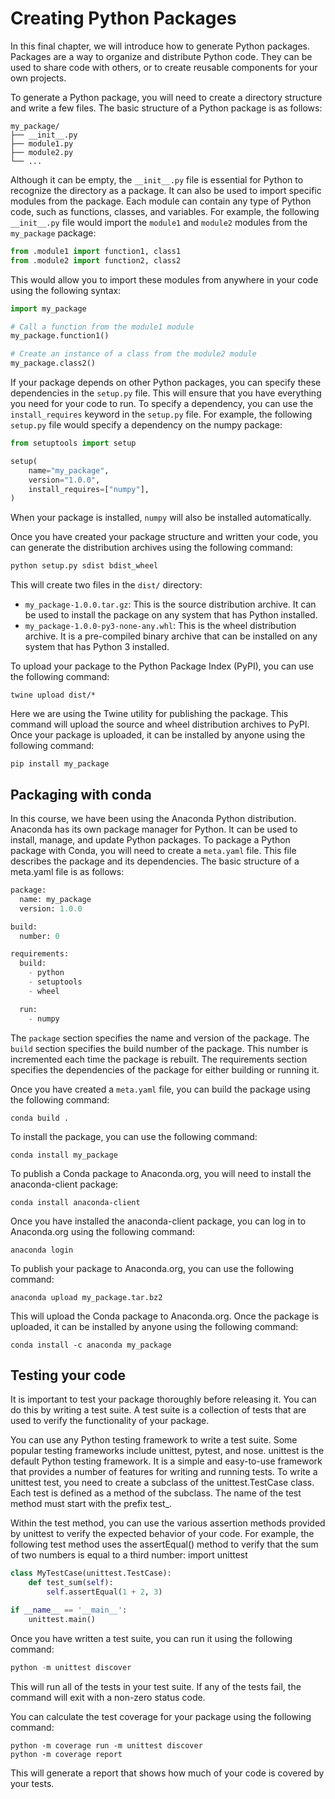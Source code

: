 # Creating Python Packages
In this final chapter, we will introduce how to generate Python packages. 
Packages are a way to organize and distribute Python code. They can be used 
to share code with others, or to create reusable components for your own projects.

To generate a Python package, you will need to create a directory structure and write a few files. 
The basic structure of a Python package is as follows:
```
my_package/
├── __init__.py
├── module1.py
├── module2.py
└── ...
```

Although it can be empty, the `__init__.py` file is essential for Python to recognize 
the directory as a package. It can also be used to import specific modules from 
the package.  Each module can contain any type of Python code, such as functions, 
classes, and variables. For example, the following `__init__.py` file would import 
the `module1` and `module2` modules from the `my_package` package:
```python
from .module1 import function1, class1
from .module2 import function2, class2
```
This would allow you to import these modules from anywhere in your code using
the following syntax:
```python
import my_package

# Call a function from the module1 module
my_package.function1()

# Create an instance of a class from the module2 module
my_package.class2()
```

If your package depends on other Python packages, you can specify these 
dependencies in the `setup.py` file. This will ensure that you have everything
you need for your code to run. To specify a dependency, you can use the 
`install_requires` keyword in the `setup.py` file. For example, the following
`setup.py` file would specify a dependency on the numpy package:
```python
from setuptools import setup

setup(
    name="my_package",
    version="1.0.0",
    install_requires=["numpy"],
)
```
When your package is installed, `numpy` will also be installed automatically.

Once you have created your package structure and written your code, you can generate the distribution 
archives using the following command:
```python
python setup.py sdist bdist_wheel
```

This will create two files in the `dist/` directory:
* `my_package-1.0.0.tar.gz`: This is the source distribution archive. It can be 
used to install the package on any system that has Python installed.
* `my_package-1.0.0-py3-none-any.whl`: This is the wheel distribution archive. 
It is a pre-compiled binary archive that can be installed on any system that 
has Python 3 installed.

To upload your package to the Python Package Index (PyPI), you can
use the following command:
```
twine upload dist/*
```
Here we are using the Twine utility for publishing the package. This
command will upload the source and wheel distribution archives to PyPI. 
Once your package is uploaded, it can be installed by anyone using the following
command:
```
pip install my_package
```

## Packaging with conda
In this course, we have been using the Anaconda Python distribution. 
Anaconda has its own package manager for Python. It can be used to install,
manage, and update Python packages. To package a Python package with Conda, 
you will need to create a `meta.yaml` file. This file describes the package 
and its dependencies. The basic structure of a meta.yaml file is as follows:
```python
package:
  name: my_package
  version: 1.0.0

build:
  number: 0

requirements:
  build:
    - python
    - setuptools
    - wheel

  run:
    - numpy
```
The `package` section specifies the name and version of the package.
The `build` section specifies the build number of the package. This 
number is incremented each time the package is rebuilt. The requirements 
section specifies the dependencies of the package for either building or
running it. 

Once you have created a `meta.yaml` file, you can build the package using
the following command:
```
conda build .
```
To install the package, you can use the following command:
```
conda install my_package
```
To publish a Conda package to Anaconda.org, you will need to install the 
anaconda-client package:
```
conda install anaconda-client
```
Once you have installed the anaconda-client package, you can log in to
Anaconda.org using the following command: 
```
anaconda login
```
To publish your package to Anaconda.org, you can use the following command:
```
anaconda upload my_package.tar.bz2
```
This will upload the Conda package to Anaconda.org. Once the package is 
uploaded, it can be installed by anyone using the following command:
```
conda install -c anaconda my_package
```

## Testing your code
It is important to test your package thoroughly before releasing it. 
You can do this by writing a test suite. A test suite is a collection of
tests that are used to verify the functionality of your package.

You can use any Python testing framework to write a test suite. 
Some popular testing frameworks include unittest, pytest, and nose.
unittest is the default Python testing framework. It is a simple and 
easy-to-use framework that provides a number of features for writing 
and running tests. To write a unittest test, you need to create a 
subclass of the unittest.TestCase class. Each test is defined as a 
method of the subclass. The name of the test method must start with 
the prefix test_.

Within the test method, you can use the various assertion methods
provided by unittest to verify the expected behavior of your code. 
For example, the following test method uses the assertEqual() 
method to verify that the sum of two numbers is equal to a third number:
import unittest

```python
class MyTestCase(unittest.TestCase):
    def test_sum(self):
        self.assertEqual(1 + 2, 3)

if __name__ == '__main__':
    unittest.main()
```

Once you have written a test suite, you can run it using the following command:
```python
python -m unittest discover
```
This will run all of the tests in your test suite. If any of the tests fail, 
the command will exit with a non-zero status code.

You can calculate the test coverage for your package using the following command:
```
python -m coverage run -m unittest discover
python -m coverage report
```
This will generate a report that shows how much of your code is covered by your tests.



